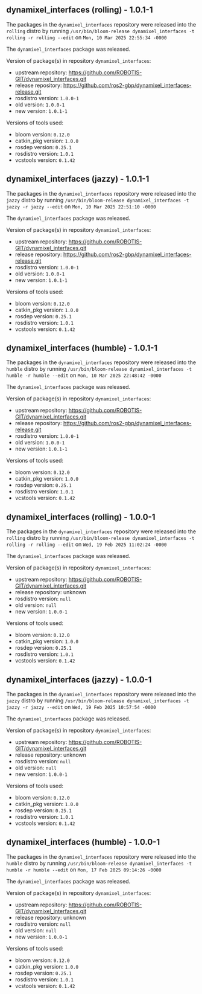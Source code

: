## dynamixel_interfaces (rolling) - 1.0.1-1

The packages in the `dynamixel_interfaces` repository were released into the `rolling` distro by running `/usr/bin/bloom-release dynamixel_interfaces -t rolling -r rolling --edit` on `Mon, 10 Mar 2025 22:55:34 -0000`

The `dynamixel_interfaces` package was released.

Version of package(s) in repository `dynamixel_interfaces`:

- upstream repository: https://github.com/ROBOTIS-GIT/dynamixel_interfaces.git
- release repository: https://github.com/ros2-gbp/dynamixel_interfaces-release.git
- rosdistro version: `1.0.0-1`
- old version: `1.0.0-1`
- new version: `1.0.1-1`

Versions of tools used:

- bloom version: `0.12.0`
- catkin_pkg version: `1.0.0`
- rosdep version: `0.25.1`
- rosdistro version: `1.0.1`
- vcstools version: `0.1.42`


## dynamixel_interfaces (jazzy) - 1.0.1-1

The packages in the `dynamixel_interfaces` repository were released into the `jazzy` distro by running `/usr/bin/bloom-release dynamixel_interfaces -t jazzy -r jazzy --edit` on `Mon, 10 Mar 2025 22:51:10 -0000`

The `dynamixel_interfaces` package was released.

Version of package(s) in repository `dynamixel_interfaces`:

- upstream repository: https://github.com/ROBOTIS-GIT/dynamixel_interfaces.git
- release repository: https://github.com/ros2-gbp/dynamixel_interfaces-release.git
- rosdistro version: `1.0.0-1`
- old version: `1.0.0-1`
- new version: `1.0.1-1`

Versions of tools used:

- bloom version: `0.12.0`
- catkin_pkg version: `1.0.0`
- rosdep version: `0.25.1`
- rosdistro version: `1.0.1`
- vcstools version: `0.1.42`


## dynamixel_interfaces (humble) - 1.0.1-1

The packages in the `dynamixel_interfaces` repository were released into the `humble` distro by running `/usr/bin/bloom-release dynamixel_interfaces -t humble -r humble --edit` on `Mon, 10 Mar 2025 22:48:42 -0000`

The `dynamixel_interfaces` package was released.

Version of package(s) in repository `dynamixel_interfaces`:

- upstream repository: https://github.com/ROBOTIS-GIT/dynamixel_interfaces.git
- release repository: https://github.com/ros2-gbp/dynamixel_interfaces-release.git
- rosdistro version: `1.0.0-1`
- old version: `1.0.0-1`
- new version: `1.0.1-1`

Versions of tools used:

- bloom version: `0.12.0`
- catkin_pkg version: `1.0.0`
- rosdep version: `0.25.1`
- rosdistro version: `1.0.1`
- vcstools version: `0.1.42`


## dynamixel_interfaces (rolling) - 1.0.0-1

The packages in the `dynamixel_interfaces` repository were released into the `rolling` distro by running `/usr/bin/bloom-release dynamixel_interfaces -t rolling -r rolling --edit` on `Wed, 19 Feb 2025 11:02:24 -0000`

The `dynamixel_interfaces` package was released.

Version of package(s) in repository `dynamixel_interfaces`:

- upstream repository: https://github.com/ROBOTIS-GIT/dynamixel_interfaces.git
- release repository: unknown
- rosdistro version: `null`
- old version: `null`
- new version: `1.0.0-1`

Versions of tools used:

- bloom version: `0.12.0`
- catkin_pkg version: `1.0.0`
- rosdep version: `0.25.1`
- rosdistro version: `1.0.1`
- vcstools version: `0.1.42`


## dynamixel_interfaces (jazzy) - 1.0.0-1

The packages in the `dynamixel_interfaces` repository were released into the `jazzy` distro by running `/usr/bin/bloom-release dynamixel_interfaces -t jazzy -r jazzy --edit` on `Wed, 19 Feb 2025 10:57:54 -0000`

The `dynamixel_interfaces` package was released.

Version of package(s) in repository `dynamixel_interfaces`:

- upstream repository: https://github.com/ROBOTIS-GIT/dynamixel_interfaces.git
- release repository: unknown
- rosdistro version: `null`
- old version: `null`
- new version: `1.0.0-1`

Versions of tools used:

- bloom version: `0.12.0`
- catkin_pkg version: `1.0.0`
- rosdep version: `0.25.1`
- rosdistro version: `1.0.1`
- vcstools version: `0.1.42`


## dynamixel_interfaces (humble) - 1.0.0-1

The packages in the `dynamixel_interfaces` repository were released into the `humble` distro by running `/usr/bin/bloom-release dynamixel_interfaces -t humble -r humble --edit` on `Mon, 17 Feb 2025 09:14:26 -0000`

The `dynamixel_interfaces` package was released.

Version of package(s) in repository `dynamixel_interfaces`:

- upstream repository: https://github.com/ROBOTIS-GIT/dynamixel_interfaces.git
- release repository: unknown
- rosdistro version: `null`
- old version: `null`
- new version: `1.0.0-1`

Versions of tools used:

- bloom version: `0.12.0`
- catkin_pkg version: `1.0.0`
- rosdep version: `0.25.1`
- rosdistro version: `1.0.1`
- vcstools version: `0.1.42`


